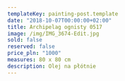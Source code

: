```yaml
---
templateKey: painting-post.template
date: "2018-10-07T00:00:00+02:00"
title: Archipelag ognisty 0517
image: /img/IMG_3674-Edit.jpg
sold: false
reserved: false
price_pln: "1000"
measures: 80 x 80 cm
description: Olej na płótnie
---
```

